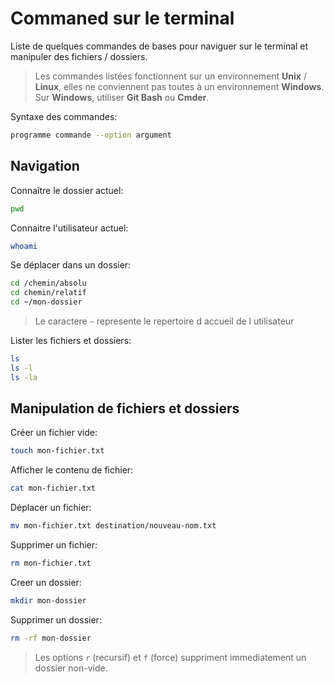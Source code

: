 # Commaned sur le terminal

Liste de quelques commandes de bases pour naviguer sur le terminal et
manipuler des fichiers / dossiers.

>Les commandes listées fonctionnent sur un environnement **Unix** / **Linux**,
elles ne conviennent pas toutes à un environnement **Windows**.
Sur **Windows**, utiliser **Git Bash** ou **Cmder**.

Syntaxe des commandes:
```sh
programme commande --option argument
```

## Navigation

Connaître le dossier actuel:
```sh
pwd
```

Connaitre l'utilisateur actuel:
```sh
whoami
```

Se déplacer dans un dossier:
```sh
cd /chemin/absolu
cd chemin/relatif
cd ~/mon-dossier
```

>Le caractere `~` represente le repertoire d accueil de l utilisateur

Lister les fichiers et dossiers:
```sh
ls
ls -l
ls -la
```

## Manipulation de fichiers et dossiers

Créer un fichier vide:
```sh
touch mon-fichier.txt
```

Afficher le contenu de fichier:
```sh
cat mon-fichier.txt
```

Déplacer un fichier:
```sh
mv mon-fichier.txt destination/nouveau-nom.txt
```

Supprimer un fichier:
```sh
rm mon-fichier.txt
```

Creer un dossier:
```sh
mkdir mon-dossier
```

Supprimer un dossier:
```sh
rm -rf mon-dossier
```

>Les options `r` (recursif) et `f` (force) suppriment immediatement un dossier non-vide. 



